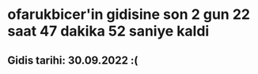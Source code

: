 # ofarukbicer'in gidisine son 2 gun 22 saat 47 dakika 52 saniye kaldi

## Gidis tarihi: 30.09.2022 :(